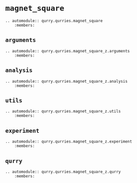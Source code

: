 # `magnet_square`

```{eval-rst}
.. automodule:: qurry.qurries.magnet_square
    :members:
```

## `arguments`

```{eval-rst}
.. automodule:: qurry.qurries.magnet_square_z.arguments
    :members:
```

## `analysis`

```{eval-rst}
.. automodule:: qurry.qurries.magnet_square_z.analysis
    :members:
```

## `utils`

```{eval-rst}
.. automodule:: qurry.qurries.magnet_square_z.utils
    :members:
```

## `experiment`

```{eval-rst}
.. automodule:: qurry.qurries.magnet_square_z.experiment
    :members:
```

## `qurry`

```{eval-rst}
.. automodule:: qurry.qurries.magnet_square_z.qurry
    :members:
```
